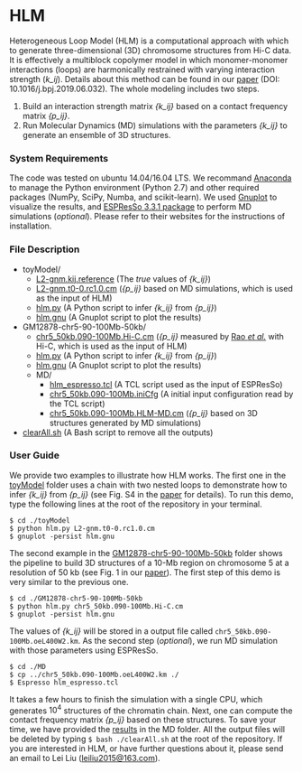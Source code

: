 # HLM
Heterogeneous Loop Model (HLM) is a computational approach with which to generate three-dimensional (3D) chromosome structures from Hi-C data. It is effectively a multiblock copolymer model in which monomer-monomer interactions (loops) are harmonically restrained with varying interaction strength (*k_ij*). Details about this method can be found in our [paper](https://www.cell.com/biophysj/fulltext/S0006-3495(19)30540-5) (DOI: 10.1016/j.bpj.2019.06.032). The whole modeling includes two steps.
1. Build an interaction strength matrix *{k_ij}* based on a contact frequency matrix *{p_ij}*.
2. Run Molecular Dynamics (MD) simulations with the parameters *{k_ij}* to generate an ensemble of 3D structures. 

### System Requirements
The code was tested on ubuntu 14.04/16.04 LTS. We recommand [Anaconda](https://www.anaconda.com/distribution/) to manage the Python environment (Python 2.7) and other required packages (NumPy, SciPy, Numba, and scikit-learn). We used [Gnuplot](gnuplot.sourceforge.net) to visualize the results, and [ESPResSo 3.3.1 package](http://espressomd.org/wordpress/) to perform MD simulations (*optional*). Please refer to their websites for the instructions of installation.

### File Description
- toyModel/
  - [L2-gnm.kij.reference](toyModel/L2-gnm.kij.reference) (The *true* values of *{k_ij}*)
  - [L2-gnm.t0-0.rc1.0.cm](toyModel/L2-gnm.t0-0.rc1.0.cm) (*{p_ij}* based on MD simulations, which is used as the input of HLM)
  - [hlm.py](toyModel/hlm.py) (A Python script to infer *{k_ij}* from *{p_ij}*)
  - [hlm.gnu](toyModel/hlm.gnu) (A Gnuplot script to plot the results)
- GM12878-chr5-90-100Mb-50kb/
  - [chr5_50kb.090-100Mb.Hi-C.cm](GM12878-chr5-90-100Mb-50kb/chr5_50kb.090-100Mb.Hi-C.cm) (*{p_ij}* measured by [Rao *et al.*](https://www.cell.com/cell/fulltext/S0092-8674(14)01497-4?_returnURL=https%3A%2F%2Flinkinghub.elsevier.com%2Fretrieve%2Fpii%2FS0092867414014974%3Fshowall%3Dtrue) with Hi-C, which is used as the input of HLM)
  - [hlm.py](GM12878-chr5-90-100Mb-50kb/hlm.py) (A Python script to infer *{k_ij}* from *{p_ij}*)
  - [hlm.gnu](GM12878-chr5-90-100Mb-50kb/hlm.gnu) (A Gnuplot script to plot the results)
  - MD/
    - [hlm_espresso.tcl](GM12878-chr5-90-100Mb-50kb/MD/hlm_espresso.tcl) (A TCL script used as the input of ESPResSo)
    - [chr5_50kb.090-100Mb.iniCfg](GM12878-chr5-90-100Mb-50kb/MD/chr5_50kb.090-100Mb.iniCfg) (A initial input configuration read by the TCL script)
    - [chr5_50kb.090-100Mb.HLM-MD.cm](GM12878-chr5-90-100Mb-50kb/MD/chr5_50kb.090-100Mb.HLM-MD.cm) (*{p_ij}* based on 3D structures generated by MD simulations)
- [clearAll.sh](clearAll.sh) (A Bash script to remove all the outputs)

### User Guide
We provide two examples to illustrate how HLM works. The first one in the [toyModel](toyModel/) folder uses a chain with two nested loops to demonstrate how to infer *{k_ij}* from *{p_ij}* (see Fig. S4 in the [paper](https://www.cell.com/biophysj/fulltext/S0006-3495(19)30540-5) for details). To run this demo, type the following lines at the root of the repository in your terminal.
```
$ cd ./toyModel
$ python hlm.py L2-gnm.t0-0.rc1.0.cm
$ gnuplot -persist hlm.gnu
```
The second example in the [GM12878-chr5-90-100Mb-50kb](GM12878-chr5-90-100Mb-50kb/) folder shows the pipeline to build 3D structures of a 10-Mb region on chromosome 5 at a resolution of 50 kb (see Fig. 1 in our [paper](https://www.cell.com/biophysj/fulltext/S0006-3495(19)30540-5)). The first step of this demo is very similar to the previous one.
```
$ cd ./GM12878-chr5-90-100Mb-50kb
$ python hlm.py chr5_50kb.090-100Mb.Hi-C.cm
$ gnuplot -persist hlm.gnu
```
The values of *{k_ij}* will be stored in a output file called `chr5_50kb.090-100Mb.oeL400W2.km`. As the second step (*optional*), we run MD simulation with those parameters using ESPResSo.
```
$ cd ./MD
$ cp ../chr5_50kb.090-100Mb.oeL400W2.km ./
$ Espresso hlm_espresso.tcl
```
It takes a few hours to finish the simulation with a single CPU, which generates $10^{4}$ structures of the chromatin chain. Next, one can compute the contact frequency matrix *{p_ij}* based on these structures. To save your time, we have provided the [results](GM12878-chr5-90-100Mb-50kb/MD/chr5_50kb.090-100Mb.HLM-MD.cm) in the MD folder. All the output files will be deleted by typing `$ bash ./clearAll.sh` at the root of the repository. If you are interested in HLM, or have further questions about it, please send an email to Lei Liu (leiliu2015@163.com).

